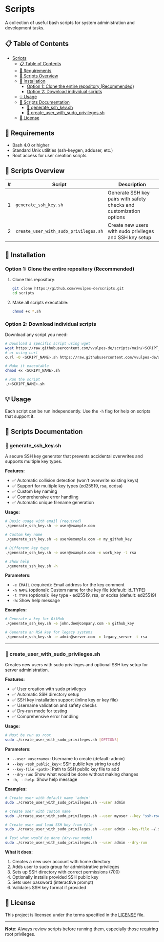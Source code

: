 # Scripts

A collection of useful bash scripts for system administration and development tasks.

## 📋 Table of Contents

- [Scripts](#scripts)
  - [📋 Table of Contents](#-table-of-contents)
  - [🔧 Requirements](#-requirements)
  - [📂 Scripts Overview](#-scripts-overview)
  - [🚀 Installation](#-installation)
    - [Option 1: Clone the entire repository (Recommended)](#option-1-clone-the-entire-repository-recommended)
    - [Option 2: Download individual scripts](#option-2-download-individual-scripts)
  - [💡 Usage](#-usage)
  - [📖 Scripts Documentation](#-scripts-documentation)
    - [🔐 generate\_ssh\_key.sh](#-generate_ssh_keysh)
    - [👤 create\_user\_with\_sudo\_privileges.sh](#-create_user_with_sudo_privilegessh)
  - [📝 License](#-license)

## 🔧 Requirements

- Bash 4.0 or higher
- Standard Unix utilities (ssh-keygen, adduser, etc.)
- Root access for user creation scripts

## 📂 Scripts Overview

|#| Script | Description |
|--|--------|-------------|
|1| `generate_ssh_key.sh` | Generate SSH key pairs with safety checks and customization options |
|2| `create_user_with_sudo_privileges.sh` | Create new users with sudo privileges and SSH key setup |

## 🚀 Installation

### Option 1: Clone the entire repository (Recommended)

1. Clone this repository:
   ```bash
   git clone https://github.com/vvulpes-de/scripts.git
   cd scripts
   ```

2. Make all scripts executable:
   ```bash
   chmod +x *.sh
   ```

### Option 2: Download individual scripts

Download any script you need:
```bash
# Download a specific script using wget
wget https://raw.githubusercontent.com/vvulpes-de/scripts/main/<SCRIPT_NAME>.sh
# or using curl
curl -O <SCRIPT_NAME>.sh https://raw.githubusercontent.com/vvulpes-de/scripts/main/<SCRIPT_NAME>.sh

# Make it executable
chmod +x <SCRIPT_NAME>.sh

# Run the script
./<SCRIPT_NAME>.sh
```

## 💡 Usage

Each script can be run independently. Use the `-h` flag for help on scripts that support it.

## 📖 Scripts Documentation

### 🔐 generate_ssh_key.sh

A secure SSH key generator that prevents accidental overwrites and supports multiple key types.

**Features:**
- ✅ Automatic collision detection (won't overwrite existing keys)
- ✅ Support for multiple key types (ed25519, rsa, ecdsa)
- ✅ Custom key naming
- ✅ Comprehensive error handling
- ✅ Automatic unique filename generation

**Usage:**
```bash
# Basic usage with email (required)
./generate_ssh_key.sh -e user@example.com

# Custom key name
./generate_ssh_key.sh -e user@example.com -n my_github_key

# Different key type
./generate_ssh_key.sh -e user@example.com -n work_key -t rsa

# Show help
./generate_ssh_key.sh -h
```

**Parameters:**
- `-e EMAIL` (required): Email address for the key comment
- `-n NAME` (optional): Custom name for the key file (default: id_TYPE)
- `-t TYPE` (optional): Key type - ed25519, rsa, or ecdsa (default: ed25519)
- `-h`: Show help message

**Examples:**
```bash
# Generate a key for GitHub
./generate_ssh_key.sh -e john.doe@company.com -n github_key

# Generate an RSA key for legacy systems
./generate_ssh_key.sh -e admin@server.com -n legacy_server -t rsa
```
---
### 👤 create_user_with_sudo_privileges.sh

Creates new users with sudo privileges and optional SSH key setup for server administration.

**Features:**
- ✅ User creation with sudo privileges
- ✅ Automatic SSH directory setup
- ✅ SSH key installation support (inline key or key file)
- ✅ Username validation and safety checks
- ✅ Dry-run mode for testing
- ✅ Comprehensive error handling

**Usage:**
```bash
# Must be run as root
sudo ./create_user_with_sudo_privileges.sh [OPTIONS]
```

**Parameters:**
- `--user <username>`: Username to create (default: admin)
- `--key <ssh_public_key>`: SSH public key string to add
- `--key-file <path>`: Path to SSH public key file to add
- `--dry-run`: Show what would be done without making changes
- `-h, --help`: Show help message

**Examples:**
```bash
# Create user with default name 'admin'
sudo ./create_user_with_sudo_privileges.sh --user admin

# Create user with custom name
sudo ./create_user_with_sudo_privileges.sh --user myuser --key "ssh-rsa AAAAB3NzaC1y..."

# Create user and load SSH key from file
sudo ./create_user_with_sudo_privileges.sh --user admin --key-file ~/.ssh/id_rsa.pub

# Test what would be done (dry-run mode)
sudo ./create_user_with_sudo_privileges.sh --user admin --dry-run
```

**What it does:**
1. Creates a new user account with home directory
2. Adds user to sudo group for administrative privileges
3. Sets up SSH directory with correct permissions (700)
4. Optionally installs provided SSH public key
5. Sets user password (interactive prompt)
6. Validates SSH key format if provided


## 📝 License

This project is licensed under the terms specified in the [LICENSE](LICENSE) file.




---

**Note:** Always review scripts before running them, especially those requiring root privileges.
